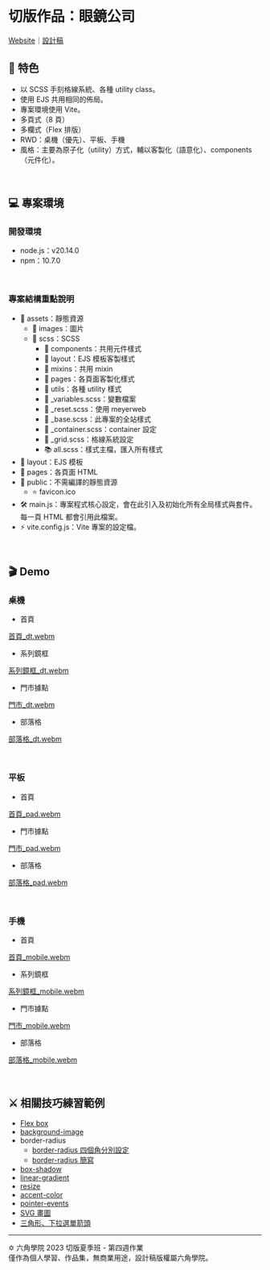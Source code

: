 # 切版作品：眼鏡公司

[Website](https://githubplayerzero.github.io/glasses-company-hand/index.html)｜[設計稿](https://xd.adobe.com/view/5b20cbc4-5c64-4b67-814e-633b078a8cd4-0e73/flow/)

## 📌 特色
- 以 SCSS 手刻格線系統、各種 utility class。
- 使用 EJS 共用相同的佈局。
- 專案環境使用 Vite。
- 多頁式（8 頁）
- 多欄式（Flex 排版）
- RWD：桌機（優先）、平板、手機
- 風格：主要為原子化（utility）方式，輔以客製化（語意化）、components（元件化）。
<br>

## 💻 專案環境
### 開發環境
- node.js：v20.14.0
- npm：10.7.0
<br>

### 專案結構重點說明
- 📂 assets：靜態資源
    - 📁 images：圖片
    - 📁 scss：SCSS
        - 📁 components：共用元件樣式
        - 📁 layout：EJS 模板客製樣式
        - 📁 mixins：共用 mixin
        - 📁 pages：各頁面客製化樣式
        - 📁 utils：各種 utility 樣式
        - 📄 _variables.scss：變數檔案
        - 📄 _reset.scss：使用 meyerweb
        - 📄 _base.scss：此專案的全站樣式
		- 📄 _container.scss：container 設定
		- 📄 _grid.scss：格線系統設定
        - 📚 all.scss：樣式主檔，匯入所有樣式
- 📁 layout：EJS 模板
- 📁 pages：各頁面 HTML
- 📁 public：不需編譯的靜態資源
    - ⭐ favicon.ico
- 🛠️ main.js：專案程式核心設定，會在此引入及初始化所有全局樣式與套件。每一頁 HTML 都會引用此檔案。
- ⚡ vite.config.js：Vite 專案的設定檔。
<br>

## 🎬 Demo
### 桌機
- 首頁

[首頁_dt.webm](https://github.com/user-attachments/assets/e6df5f50-a66a-4a83-b4e3-ab92597521eb)

- 系列鏡框

[系列鏡框_dt.webm](https://github.com/user-attachments/assets/2bfbad6f-dfee-46ed-be74-d1fe7afc0c0b)

- 門市據點

[門市_dt.webm](https://github.com/user-attachments/assets/82c14487-4de3-41a7-b177-abd9ee0f7653)

- 部落格

[部落格_dt.webm](https://github.com/user-attachments/assets/6efea69f-21c4-4d39-b2bd-b1215148c4a4)

<br>

### 平板
- 首頁

[首頁_pad.webm](https://github.com/user-attachments/assets/b5ab5b05-a9c6-406a-a0d0-c24fae3ab456)

- 門市據點

[門市_pad.webm](https://github.com/user-attachments/assets/85a51955-de5f-41de-9f49-ebd8f064880b)

- 部落格

[部落格_pad.webm](https://github.com/user-attachments/assets/7d2f2ae2-5103-4758-abe7-e439a1d3f570)

<br>

### 手機
- 首頁

[首頁_mobile.webm](https://github.com/user-attachments/assets/343ae79b-9adc-4e2d-b06c-b948179f0f94)

- 系列鏡框

[系列鏡框_mobile.webm](https://github.com/user-attachments/assets/708d23d9-90ae-4d02-9619-7a4bdb1647fb)

- 門市據點

[門市_mobile.webm](https://github.com/user-attachments/assets/3e956d92-fc15-4adb-b0b8-6c89578eeb32)

- 部落格

[部落格_mobile.webm](https://github.com/user-attachments/assets/f1777f60-d11e-492b-9bfc-26fdaad9a9f0)

<br>

## ⚔️ 相關技巧練習範例
- [Flex box](https://codepen.io/collection/ZMebzz)
- [background-image](https://codepen.io/codepenplayer/pen/gOQzLxV)
- border-radius
    - [border-radius 四個角分別設定](https://codepen.io/codepenplayer/pen/KKYRBwL)
    - [border-radius 簡寫](https://codepen.io/codepenplayer/pen/LYXryzd)
- [box-shadow](https://codepen.io/codepenplayer/pen/rNQKYMv)
- [linear-gradient](https://codepen.io/codepenplayer/pen/ZEmjqWE)
- [resize](https://codepen.io/codepenplayer/pen/JjQjGMB)
- [accent-color](https://codepen.io/codepenplayer/pen/mdZdEKK)
- [pointer-events](https://codepen.io/codepenplayer/pen/yLGYQwr)
- [SVG 畫圖](https://codepen.io/codepenplayer/pen/BavoqEQ)
- [三角形、下拉選單箭頭](https://codepen.io/codepenplayer/pen/oNJjwKW)

<hr>

✡️ 六角學院 2023 切版夏季班 - 第四週作業<br>
僅作為個人學習、作品集，無商業用途，設計稿版權屬六角學院。
